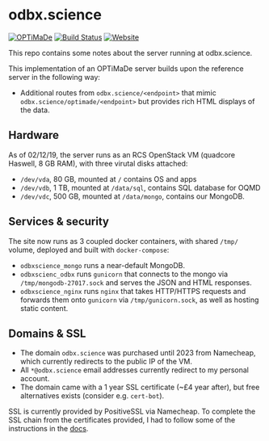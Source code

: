 # odbx.science

[![OPTiMaDe](https://img.shields.io/endpoint?url=https://raw.githubusercontent.com/Materials-Consortia/optimade-python-tools/master/.ci/optimade-version.json&logo=json)](https://github.com/Materials-Consortia/OPTiMaDe/) 
[![Build Status](https://img.shields.io/github/workflow/status/ml-evs/odbx.science/Remote%20validator?logo=github)](https://github.com/ml-evs/odbx.science/actions?query=branch%3Amaster+)
[![Website](https://img.shields.io/website?down_color=lightgrey&down_message=down&label=OPTiMaDe%20API&logo=json&up_color=green&up_message=up&url=https%3A%2F%2Fodbx.science%2Foptimade)](https://odbx.science/optimade)

This repo contains some notes about the server running at odbx.science. 

This implementation of an OPTiMaDe server builds upon the reference server in
the following way:

- Additional routes from `odbx.science/<endpoint>` that mimic `odbx.science/optimade/<endpoint>` but
  provides rich HTML displays of the data.

## Hardware 

As of 02/12/19, the server runs as an RCS OpenStack VM (quadcore Haswell, 8 GB RAM), with three virutal disks attached:

- `/dev/vda`, 80 GB, mounted at `/` contains OS and apps
- `/dev/vdb`, 1 TB, mounted at `/data/sql`, contains SQL database for OQMD
- `/dev/vdc`, 500 GB, mounted at `/data/mongo`, contains our MongoDB.

## Services & security

The site now runs as 3 coupled docker containers, with shared `/tmp/` volume, deployed and built with `docker-compose`:
- `odbxscience_mongo` runs a near-default MongoDB.
- `odbxscienc_odbx` runs `gunicorn` that connects to the mongo via `/tmp/mongodb-27017.sock` and serves the JSON and HTML responses.
- `odbxscience_nginx` runs `nginx` that takes HTTP/HTTPS requests and forwards them onto `gunicorn` via `/tmp/gunicorn.sock`, as well as hosting static content.

## Domains & SSL

- The domain `odbx.science` was purchased until 2023 from Namecheap, which currently redirects to the public IP of the VM.
- All `*@odbx.science` email addresses currently redirect to my personal account.
- The domain came with a 1 year SSL certificate (~£4 year after), but free alternatives exists (consider e.g. `cert-bot`).

SSL is currently provided by PositiveSSL via Namecheap. To complete the SSL chain from the certificates provided, I had to follow some of the instructions in the [docs](http://nginx.org/en/docs/http/configuring_https_servers.html#chains).
